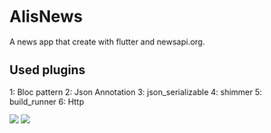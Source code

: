 # AlisNews

A news app that create with flutter and newsapi.org.

## Used plugins
1: Bloc pattern
2: Json Annotation
3: json_serializable
4: shimmer
5: build_runner
6: Http


![](https://github.com/MstrZeroOne/AlisNews/blob/main/images/1.png?raw=true)
![](https://github.com/MstrZeroOne/AlisNews/blob/main/images/2.png?raw=true)
